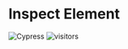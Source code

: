 # Inspect Element

![Cypress](https://github.com/iendeavor/inspect-element/workflows/E2E%20on%20Chrome/badge.svg)
![visitors](https://visitor-badge.glitch.me/badge?page_id=iendeavor.inspect-element)
